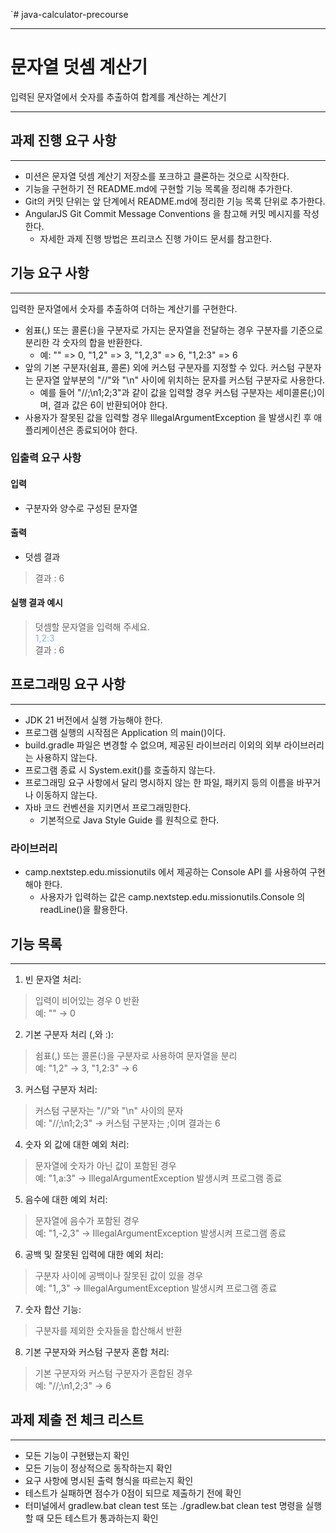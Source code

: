 `# java-calculator-precourse
***

# 문자열 덧셈 계산기
입력된 문자열에서 숫자를 추출하여 합계를 계산하는 계산기
***

## 과제 진행 요구 사항
***
- 미션은 문자열 덧셈 계산기 저장소를 포크하고 클론하는 것으로 시작한다.
- 기능을 구현하기 전 README.md에 구현할 기능 목록을 정리해 추가한다.
- Git의 커밋 단위는 앞 단계에서 README.md에 정리한 기능 목록 단위로 추가한다.
- AngularJS Git Commit Message Conventions 을 참고해 커밋 메시지를 작성한다.
    - 자세한 과제 진행 방법은 프리코스 진행 가이드 문서를 참고한다.

## 기능 요구 사항
***
입력한 문자열에서 숫자를 추출하여 더하는 계산기를 구현한다.

- 쉼표(,) 또는 콜론(:)을 구분자로 가지는 문자열을 전달하는 경우 구분자를 기준으로 분리한 각 숫자의 합을 반환한다.
    - 예: "" => 0, "1,2" => 3, "1,2,3" => 6, "1,2:3" => 6
- 앞의 기본 구분자(쉼표, 콜론) 외에 커스텀 구분자를 지정할 수 있다. 커스텀 구분자는 문자열 앞부분의 "//"와 "\n" 사이에 위치하는 문자를 커스텀 구분자로 사용한다.
    - 예를 들어 "//;\n1;2;3"과 같이 값을 입력할 경우 커스텀 구분자는 세미콜론(;)이며, 결과 값은 6이 반환되어야 한다.
- 사용자가 잘못된 값을 입력할 경우 IllegalArgumentException 을 발생시킨 후 애플리케이션은 종료되어야 한다.

### 입출력 요구 사항
#### 입력
- 구분자와 양수로 구성된 문자열
#### 출력
- 덧셈 결과
> 결과 : 6
#### 실행 결과 예시
> 덧셈할 문자열을 입력해 주세요.<br>
<span style="color:#96ACF2"> 1,2:3 </span><br>
결과 : 6

## 프로그래밍 요구 사항
***
- JDK 21 버전에서 실행 가능해야 한다.
- 프로그램 실행의 시작점은 Application 의 main()이다.
- build.gradle 파일은 변경할 수 없으며, 제공된 라이브러리 이외의 외부 라이브러리는 사용하지 않는다.
- 프로그램 종료 시 System.exit()를 호출하지 않는다.
- 프로그래밍 요구 사항에서 달리 명시하지 않는 한 파일, 패키지 등의 이름을 바꾸거나 이동하지 않는다.
- 자바 코드 컨벤션을 지키면서 프로그래밍한다.
    - 기본적으로 Java Style Guide 를 원칙으로 한다.

### 라이브러리
- camp.nextstep.edu.missionutils 에서 제공하는 Console API 를 사용하여 구현해야 한다.
    - 사용자가 입력하는 값은 camp.nextstep.edu.missionutils.Console 의 readLine()을 활용한다.

## 기능 목록
***
1. 빈 문자열 처리:
>입력이 비어있는 경우 0 반환
</br>예: "" → 0
>
2. 기본 구분자 처리 (,와 :):
>쉼표(,) 또는 콜론(:)을 구분자로 사용하여 문자열을 분리
</br>예: "1,2" → 3, "1,2:3" → 6

3. 커스텀 구분자 처리:
>커스텀 구분자는 "//"와 "\n" 사이의 문자
</br>예: "//;\n1;2;3" → 커스텀 구분자는 ;이며 결과는 6

4. 숫자 외 값에 대한 예외 처리:
> 문자열에 숫자가 아닌 값이 포함된 경우
</br>예: "1,a:3" → IllegalArgumentException 발생시켜 프로그램 종료

5. 음수에 대한 예외 처리:
> 문자열에 음수가 포함된 경우
</br>예: "1,-2,3" → IllegalArgumentException 발생시켜 프로그램 종료

6. 공백 및 잘못된 입력에 대한 예외 처리:
> 구분자 사이에 공백이나 잘못된 값이 있을 경우
</br> 예: "1,,3" → IllegalArgumentException 발생시켜 프로그램 종료

7. 숫자 합산 기능:
> 구분자를 제외한 숫자들을 합산해서 반환

8. 기본 구분자와 커스텀 구분자 혼합 처리:
> 기본 구분자와 커스텀 구분자가 혼합된 경우
</br>예: "//;\n1,2;3" → 6

## 과제 제출 전 체크 리스트
***
- 모든 기능이 구현됐는지 확인
- 모든 기능이 정상적으로 동작하는지 확인
- 요구 사항에 명시된 출력 형식을 따르는지 확인
- 테스트가 실패하면 점수가 0점이 되므로 제출하기 전에 확인
- 터미널에서 gradlew.bat clean test 또는 ./gradlew.bat clean test 명령을 실행할 때 모든 테스트가 통과하는지 확인